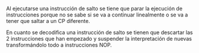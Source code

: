 Al ejecutarse una instrucción de salto se tiene que parar la ejecución de instrucciones porque no se sabe si se va a continuar linealmente o se va a tener que saltar a un CP diferente.

En cuanto se decodifica una instrucción de salto se tienen que descartar las 2 instrucciones que han empezado y suspender la interpretación de nuevas transformándolo todo a instrucciones NOP.